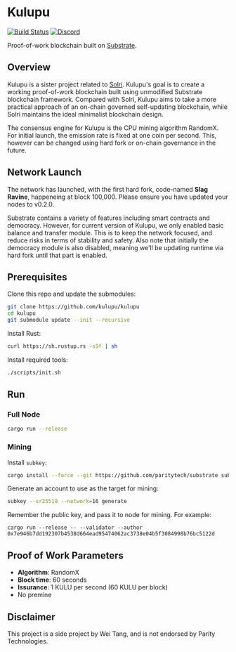 # Kulupu

[![Build Status](https://dev.azure.com/kulupu/kulupu/_apis/build/status/kulupu.kulupu?branchName=master)](https://dev.azure.com/kulupu/kulupu/_build/latest?definitionId=1&branchName=master)
[![Discord](https://img.shields.io/discord/586902457053872148.svg)](https://discord.gg/DZbg4rZ)

Proof-of-work blockchain built on
[Substrate](https://github.com/paritytech/substrate).

## Overview

Kulupu is a sister project related to [Solri](https://solri.org). Kulupu's goal
is to create a working proof-of-work blockchain built using unmodified Substrate
blockchain framework. Compared with Solri, Kulupu aims to take a more practical
approach of an on-chain governed self-updating blockchain, while Solri maintains
the ideal minimalist blockchain design.

The consensus engine for Kulupu is the CPU mining algorithm RandomX. For initial
launch, the emission rate is fixed at one coin per second. This, however can be
changed using hard fork or on-chain governance in the future.

## Network Launch

The network has launched, with the first hard fork, code-named **Slag Ravine**,
happeneing at block 100,000. Please ensure you have updated your nodes to
v0.2.0.

Substrate contains a variety of features including smart contracts and
democracy. However, for current version of Kulupu, we only enabled basic balance
and transfer module. This is to keep the network focused, and reduce risks in
terms of stability and safety. Also note that initially the democracy module is
also disabled, meaning we'll be updating runtime via hard fork until that part
is enabled.

## Prerequisites

Clone this repo and update the submodules:

```bash
git clone https://github.com/kulupu/kulupu
cd kulupu
git submodule update --init --recursive
```

Install Rust:

```bash
curl https://sh.rustup.rs -sSf | sh
```

Install required tools:

```bash
./scripts/init.sh
```

## Run

### Full Node

```bash
cargo run --release
```

### Mining

Install `subkey`:

```bash
cargo install --force --git https://github.com/paritytech/substrate subkey
```

Generate an account to use as the target for mining:

```bash
subkey --sr25519 --network=16 generate
```

Remember the public key, and pass it to node for mining. For example:

```
cargo run --release -- --validator --author 0x7e946b7dd192307b4538d664ead95474062ac3738e04b5f3084998b76bc5122d
```

## Proof of Work Parameters

* **Algorithm**: RandomX
* **Block time**: 60 seconds
* **Issurance**: 1 KULU per second (60 KULU per block)
* No premine

## Disclaimer

This project is a side project by Wei Tang, and is not endorsed by Parity
Technologies.
